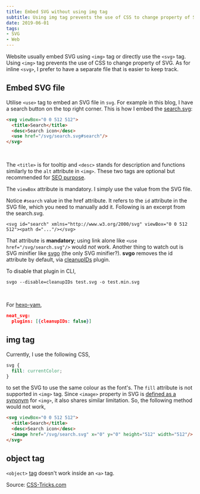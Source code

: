 ```yaml
---
title: Embed SVG without using img tag
subtitle: Using img tag prevents the use of CSS to change property of SVG. There is a workaround.
date: 2019-06-01
tags:
- SVG
- Web
---
```


Website usually embed SVG using `<img>` tag or directly use the `<svg>` tag. Using `<img>` tag prevents the use of CSS to change property of SVG. As for inline `<svg>`, I prefer to have a separate file that is easier to keep track.

## Embed SVG file

Utilise `<use>` tag to embed an SVG file in `svg`. For example in this blog, I have a search button on the top right corner. This is how I embed the [search.svg](/svg/search.svg):

```html
<svg viewBox="0 0 512 512">
  <title>Search</title>
  <desc>Search icon</desc>
  <use href="/svg/search.svg#search"/>
</svg>
```

<br/>

The `<title>` is for tooltip and `<desc>` stands for description and functions similarly to the `alt` attribute in `<img>`. These two tags are optional but recommended for [SEO purpose](https://support.google.com/webmasters/answer/114016?hl=en).

The `viewBox` attribute is mandatory. I simply use the value from the SVG file.

Notice `#search` value in the href attribute. It refers to the `id` attribute in the SVG file, which you need to manually add it. Following is an excerpt from the search.svg.

```
<svg id="search" xmlns="http://www.w3.org/2000/svg" viewBox="0 0 512 512"><path d="..."/></svg>
```

That attribute is **mandatory**; using link alone like `<use href="/svg/search.svg"/>` would *not* work. Another thing to watch out is SVG minifier like [svgo](https://github.com/svg/svgo) (the only SVG minifier?). **svgo** removes the id attribute by default, via [cleanupIDs](https://github.com/svg/svgo/blob/master/plugins/cleanupIDs.js) plugin.

To disable that plugin in CLI,
```
svgo --disable=cleanupIDs test.svg -o test.min.svg
```

<br/>

For [hexo-yam](https://github.com/weyusi/hexo-yam),
```json
neat_svg:
  plugins: [{cleanupIDs: false}]
```

## img tag

Currently, I use the following CSS,

```css
svg {
  fill: currentColor;
}
```

to set the SVG to use the same colour as the font's. The `fill` attribute is not supported in `<img>` tag. Since `<image>` property in SVG is [defined as a synonym](https://developer.mozilla.org/en-US/docs/Web/SVG/Element/image) for `<img>`, it also shares similar limitation. So, the following method would not work,

```html
<svg viewBox="0 0 512 512">
  <title>Search</title>
  <desc>Search icon</desc>
  <image href="/svg/search.svg" x="0" y="0" height="512" width="512"/>
</svg>
```

## object tag

`<object>` [tag](https://css-tricks.com/using-svg/#article-header-id-11) doesn't work inside an `<a>` tag.

Source: [CSS-Tricks.com](https://css-tricks.com/svg-use-external-source/)